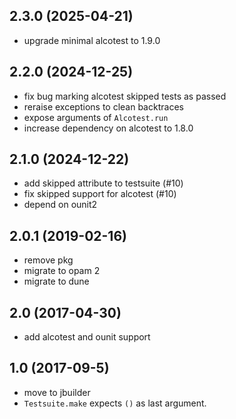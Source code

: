 ## 2.3.0 (2025-04-21)

- upgrade minimal alcotest to 1.9.0

## 2.2.0 (2024-12-25)

- fix bug marking alcotest skipped tests as passed
- reraise exceptions to clean backtraces
- expose arguments of `Alcotest.run`
- increase dependency on alcotest to 1.8.0

## 2.1.0 (2024-12-22)

- add skipped attribute to testsuite (#10)
- fix skipped support for alcotest (#10)
- depend on ounit2

## 2.0.1 (2019-02-16)

- remove pkg
- migrate to opam 2
- migrate to dune

## 2.0 (2017-04-30)

- add alcotest and ounit support

## 1.0 (2017-09-5)

- move to jbuilder
- `Testsuite.make` expects `()` as last argument.

